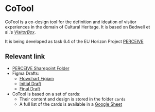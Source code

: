 # CoTool

CoTool is a co-design tool for the definition and ideation of visitor experiences in the domain of Cultural Heritage. It is based on Bedwell et al.'s [_VisitorBox_](https://visitorbox.wp.horizon.ac.uk/).

It is being developed as task 6.4 of the EU Horizon Project [PERCEIVE](https:perceive-horizon.eu/)

## Relevant link
- [PERCEIVE Sharepoint Folder](https://cnrsc.sharepoint.com/:f:/r/sites/PERCEIVE390/Documenti%20condivisi/WorkPackages/WP6/Task_6.4_Design%20Toolbox?csf=1&web=1&e=OcBIOL)
- Figma Drafts:
  - [Flowchart Figjam](https://www.figma.com/file/QxXg5rCsayJl33uvjtHb9k/Codesign-Instructions?type=whiteboard&node-id=0%3A1&t=jhDy391FI8cfcdgc-1)
  - [Initial Draft](https://www.figma.com/file/7BpLfZg4CeUztO7EaopVbO/codesign_toolkit?type=design&node-id=328%3A1030&mode=design&t=F3TLuJ5ny3qwMCfe-1)
  - [Final Draft](https://www.figma.com/file/GoCL33ZH6E04gs64pxc6N8/CardsFinalDesign?type=design&node-id=51%3A1037&mode=design&t=KEEqnRWNG7lIBB8U-1)
- CoTool is based on a set of cards:
  - Their content and design is stored in the folder `cards`
  - A full list of the cards is available in a [Google Sheet](https://docs.google.com/spreadsheets/d/1I_Bq15Gq8Fw35fu2ujgPBn3OMb2b_dO1/edit?usp=sharing&ouid=110583219287309040014&rtpof=true&sd=true)
